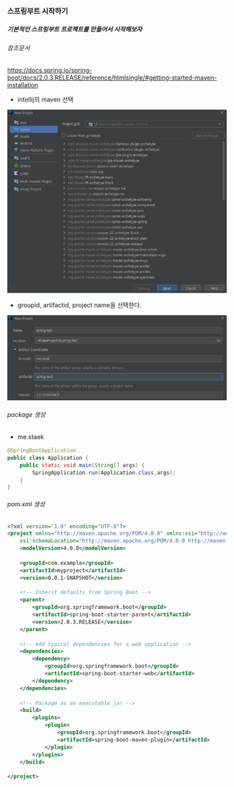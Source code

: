 ### 스프링부트 시작하기



##### 기본적인 스프링부트 프로젝트를 만들어서 시작해보자





###### 참조문서 

https://docs.spring.io/spring-boot/docs/2.0.3.RELEASE/reference/htmlsingle/#getting-started-maven-installation



- intellij의 maven 선택

![01-0](./images/01-0.PNG)



- groupid, artifactid, project name을 선택한다.

![01-1](.\images\01-1.PNG)





###### package 생성

- me.staek

~~~java
@SpringBootApplication
public class Application {
    public static void main(String[] args) {
        SpringApplication.run(Application.class,args);
    }
}
~~~



###### pom.xml 생성

~~~xml
<?xml version="1.0" encoding="UTF-8"?>
<project xmlns="http://maven.apache.org/POM/4.0.0" xmlns:xsi="http://www.w3.org/2001/XMLSchema-instance"
	xsi:schemaLocation="http://maven.apache.org/POM/4.0.0 http://maven.apache.org/xsd/maven-4.0.0.xsd">
	<modelVersion>4.0.0</modelVersion>

	<groupId>com.example</groupId>
	<artifactId>myproject</artifactId>
	<version>0.0.1-SNAPSHOT</version>

	<!-- Inherit defaults from Spring Boot -->
	<parent>
		<groupId>org.springframework.boot</groupId>
		<artifactId>spring-boot-starter-parent</artifactId>
		<version>2.0.3.RELEASE</version>
	</parent>

	<!-- Add typical dependencies for a web application -->
	<dependencies>
		<dependency>
			<groupId>org.springframework.boot</groupId>
			<artifactId>spring-boot-starter-web</artifactId>
		</dependency>
	</dependencies>

	<!-- Package as an executable jar -->
	<build>
		<plugins>
			<plugin>
				<groupId>org.springframework.boot</groupId>
				<artifactId>spring-boot-maven-plugin</artifactId>
			</plugin>
		</plugins>
	</build>

</project>
~~~

